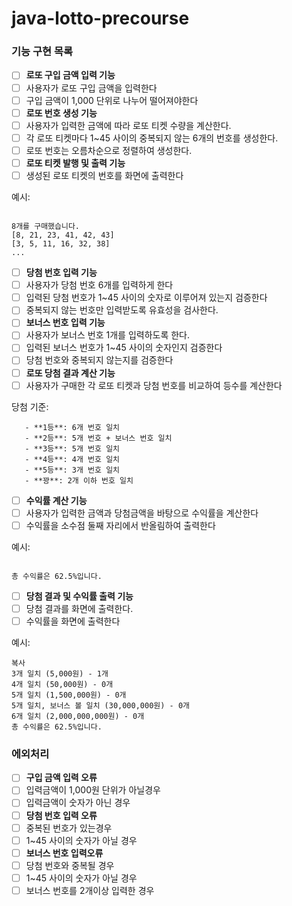 # java-lotto-precourse
### 기능 구현 목록

- [ ]  **로또 구입 금액 입력 기능**
  - [ ]  사용자가 로또 구입 금액을 입력한다
  - [ ]  구입 금액이 1,000 단위로 나누어 떨어져야한다
- [ ]  **로또 번호 생성 기능**
  - [ ]  사용자가 입력한 금액에 따라 로또 티켓 수량을 계산한다.
  - [ ]  각 로또 티켓마다 1~45 사이의 중복되지 않는 6개의 번호를 생성한다.
  - [ ]  로또 번호는 오름차순으로 정렬하여 생성한다.
- [ ]  **로또 티켓 발행 및 출력 기능**
  - [ ]  생성된 로또 티켓의 번호를 화면에 출력한다

예시:

   ```
   
   8개를 구매했습니다.
   [8, 21, 23, 41, 42, 43]
   [3, 5, 11, 16, 32, 38]
   ...
   
   ```

- [ ]  **당첨 번호 입력 기능**
  - [ ]  사용자가 당첨 번호 6개를 입력하게 한다
  - [ ]  입력된 당첨 번호가 1~45 사이의 숫자로 이루어져 있는지 검증한다
  - [ ]  중복되지 않는 번호만 입력받도록 유효성을 검사한다.
- [ ]  **보너스 번호 입력 기능**
  - [ ]  사용자가 보너스 번호 1개를 입력하도록 한다.
  - [ ]  입력된 보너스 번호가 1~45 사이의 숫자인지 검증한다
  - [ ]  당첨 번호와 중복되지 않는지를 검증한다
- [ ]  **로또 당첨 결과 계산 기능**
  - [ ]  사용자가 구매한 각 로또 티켓과 당첨 번호를 비교하여 등수를 계산한다

  당첨 기준:

       - **1등**: 6개 번호 일치
       - **2등**: 5개 번호 + 보너스 번호 일치
       - **3등**: 5개 번호 일치
       - **4등**: 4개 번호 일치
       - **5등**: 3개 번호 일치
       - **꽝**: 2개 이하 번호 일치
- [ ]  **수익률 계산 기능**
  - [ ]  사용자가 입력한 금액과 당첨금액을 바탕으로 수익률을 계산한다
  - [ ]  수익률을 소수점 둘째 자리에서 반올림하여 출력한다

예시:

   ```
   
   총 수익률은 62.5%입니다.
   
   ```

- [ ]  **당첨 결과 및 수익률 출력 기능**
  - [ ]  당첨 결과를 화면에 출력한다.
  - [ ] 수익률을 화면에 출력한다

예시:

   ```
   복사
   3개 일치 (5,000원) - 1개
   4개 일치 (50,000원) - 0개
   5개 일치 (1,500,000원) - 0개
   5개 일치, 보너스 볼 일치 (30,000,000원) - 0개
   6개 일치 (2,000,000,000원) - 0개
   총 수익률은 62.5%입니다.
   
   ```


### 에외처리

- [ ]  **구입 금액 입력 오류**
  - [ ]  입력금액이 1,000원 단위가 아닐경우
  - [ ] 입력금액이 숫자가 아닌 경우
- [ ]  **당첨 번호 입력 오류**
  - [ ]  중복된 번호가 있는경우
  - [ ]  1~45 사이의 숫자가 아닐 경우
- [ ]  **보너스 번호 입력오류**
  - [ ]  당첨 번호와 중복될 경우
  - [ ]  1~45 사이의 숫자가 아닐 경우
  - [ ]  보너스 번호를 2개이상 입력한 경우